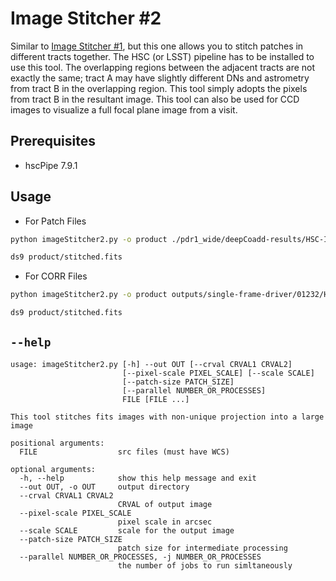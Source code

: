 # Image Stitcher #2
Similar to [Image Stitcher #1](../imageStitcher1), but this one allows you to stitch patches in different tracts together.  The HSC (or LSST) pipeline has to be installed to use this tool.  The overlapping regions between the adjacent tracts are not exactly the same; tract A may have slightly different DNs and astrometry from tract B in the overlapping region.  This tool simply adopts the pixels from tract B in the resultant image.  This tool can also be used for CCD images to visualize a full focal plane image from a visit.

## Prerequisites
* hscPipe 7.9.1

## Usage
* For Patch Files
```sh
python imageStitcher2.py -o product ./pdr1_wide/deepCoadd-results/HSC-I/852[45]/*,*/calexp-*.fits

ds9 product/stitched.fits
```
* For CORR Files
```sh
python imageStitcher2.py -o product outputs/single-frame-driver/01232/HSC-G/corr/CORR-0029414-*.fits

ds9 product/stitched.fits
```

## ```--help```
```
usage: imageStitcher2.py [-h] --out OUT [--crval CRVAL1 CRVAL2]
                         [--pixel-scale PIXEL_SCALE] [--scale SCALE]
                         [--patch-size PATCH_SIZE]
                         [--parallel NUMBER_OR_PROCESSES]
                         FILE [FILE ...]

This tool stitches fits images with non-unique projection into a large image

positional arguments:
  FILE                  src files (must have WCS)

optional arguments:
  -h, --help            show this help message and exit
  --out OUT, -o OUT     output directory
  --crval CRVAL1 CRVAL2
                        CRVAL of output image
  --pixel-scale PIXEL_SCALE
                        pixel scale in arcsec
  --scale SCALE         scale for the output image
  --patch-size PATCH_SIZE
                        patch size for intermediate processing
  --parallel NUMBER_OR_PROCESSES, -j NUMBER_OR_PROCESSES
                        the number of jobs to run simltaneously
```